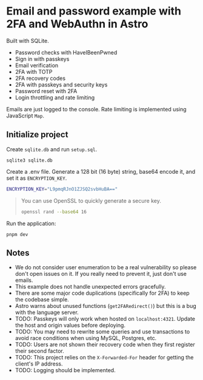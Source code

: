 # Email and password example with 2FA and WebAuthn in Astro

Built with SQLite.

- Password checks with HaveIBeenPwned
- Sign in with passkeys
- Email verification
- 2FA with TOTP
- 2FA recovery codes
- 2FA with passkeys and security keys
- Password reset with 2FA
- Login throttling and rate limiting

Emails are just logged to the console. Rate limiting is implemented using JavaScript `Map`.

## Initialize project

Create `sqlite.db` and run `setup.sql`.

```
sqlite3 sqlite.db
```

Create a .env file. Generate a 128 bit (16 byte) string, base64 encode it, and set it as `ENCRYPTION_KEY`.

```bash
ENCRYPTION_KEY="L9pmqRJnO1ZJSQ2svbHuBA=="
```

> You can use OpenSSL to quickly generate a secure key.
>
> ```bash
> openssl rand --base64 16
> ```

Run the application:

```
pnpm dev
```

## Notes

- We do not consider user enumeration to be a real vulnerability so please don't open issues on it. If you really need to prevent it, just don't use emails.
- This example does not handle unexpected errors gracefully.
- There are some major code duplications (specifically for 2FA) to keep the codebase simple.
- Astro warns about unused functions (`get2FARedirect()`) but this is a bug with the language server.
- TODO: Passkeys will only work when hosted on `localhost:4321`. Update the host and origin values before deploying.
- TODO: You may need to rewrite some queries and use transactions to avoid race conditions when using MySQL, Postgres, etc.
- TODO: Users are not shown their recovery code when they first register their second factor.
- TODO: This project relies on the `X-Forwarded-For` header for getting the client's IP address.
- TODO: Logging should be implemented.
